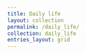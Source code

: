 ```yaml
---
title: Daily life
layout: collection
permalink: /daily_life/
collection: daily_life
entries_layout: grid
---
```


